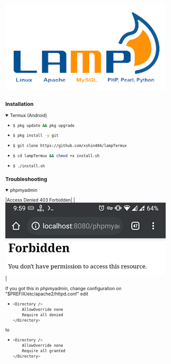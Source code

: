 <p align="center">
  <a name="top" href="#">
     <img alt="xshin404/lampTermux" height="60%" width="100%" src="/img/lamp2.png"/>
  </a>
</p> <img alt="" align="right" src="https://badges.pufler.dev/visits/xshin404/lampTermux?style=flat-square&label=Visits&color=fa74b2&logo=GitHub&logoColor=white&labelColor=373e4d"/> <img alt="" align="right" src="https://img.shields.io/github/repo-size/xshin404/lampTermux?style=flat-square&label=Size&color=fa74b2&labelColor=373e4d"/>

##
### Installation

  <details open>
  <summary>Termux (Android)</summary>

  - ```bash
    $ pkg update && pkg upgrade
    ```

  - ```bash
    $ pkg install -y git
    ```

  - ```bash
    $ git clone https://github.com/xshin404/lampTermux
    ```

  - ```bash
    $ cd lampTermux && chmod +x install.sh
    ```

  - ```bash
    $ ./install.sh
    ```

  </details>

### Troubleshooting

  <details open>
  <summary>phpmyadmin</summary>

  |Access Denied 403 Forbidden|
  |![Access Denied](/img/access_denied.jpg)|

  If you got this in phpmyadmin, change configuration on "$PREFIX/etc/apache2/httpd.conf" edit
    
  - ```bash
    <Directory />
        AllowOverride none
        Require all denied
    </Directory>
    ```

  to

  - ```bash
    <Directory />
        AllowOverride none
        Require all granted
    </Directory>
    ```

  </details>

